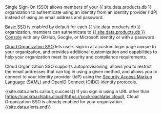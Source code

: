 Single Sign-On (SSO) allows members of your {{ site.data.products.db }} organization to authenticate using an identity from an identity provider (IdP) instead of using an email address and password.

[Basic SSO](cloud-org-sso.html#basic-sso) is enabled by default for each {{ site.data.products.db }} organization. members can authenticate to [{{ site.data.products.db }} Console](https://cockroachlabs.cloud) with any GitHub, Google, or Microsoft identity or with a password.

[Cloud Organization SSO](cloud-org-sso.html#cloud-organization-sso) lets users sign in at a custom login page unique to your organization, and provides additional customization and capabilities to help your organization meet its security and compliance requirements.

Cloud Organization SSO supports autoprovisioning, allows you to restrict the email addresses that can log in using a given method, and allows you to connect to your identity provider (IdP) using the [Security Access Markup Language (SAML)](https://en.wikipedia.org/wiki/Security_Assertion_Markup_Language) and [OpenID Connect (OIDC)](https://openid.net/connect/) identity protocols.

{{site.data.alerts.callout_success}}
If you sign in using a URL other than [https://cockroachlabs.cloud](https://cockroachlabs.cloud), Cloud Organization SSO is already enabled for your organization.
{{site.data.alerts.end}}
